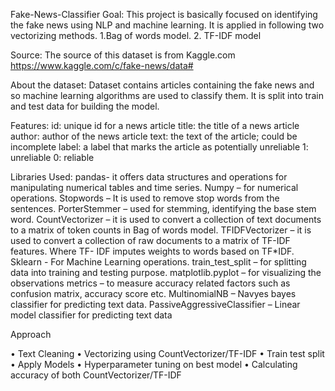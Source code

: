 Fake-News-Classifier
Goal:
This project is basically focused on identifying the fake news using NLP and machine learning.
It is applied in following two vectorizing methods.
1.Bag of words model.
2. TF-IDF model

Source:
The source of this dataset is from Kaggle.com
https://www.kaggle.com/c/fake-news/data#

About the dataset:
Dataset contains articles containing the fake news and so machine learning algorithms are used to classify them.
It is split into train and test data for building the model.

Features:
id: unique id for a news article
title: the title of a news article
author: author of the news article
text: the text of the article; could be incomplete
label: a label that marks the article as potentially unreliable
1: unreliable
0: reliable

Libraries Used:
pandas- it offers data structures and operations for manipulating numerical tables and time series.
Numpy – for numerical operations.
Stopwords – It is used to remove stop words from the sentences.
PorterStemmer – used for stemming, identifying the base stem word.
CountVectorizer – it is used to convert a collection of text documents to a matrix of token counts in Bag of words model.
TFIDFVectorizer – it is used to convert a collection of raw documents to a matrix of TF-IDF features. Where TF- IDF imputes weights to words based on TF*IDF.
Sklearn - For Machine Learning operations.
train_test_split – for splitting data into training and testing purpose.
matplotlib.pyplot – for visualizing the observations
metrics – to measure accuracy related factors such as confusion matrix, accuracy score etc.
MultinomialNB – Navyes bayes classifier for predicting text data.
PassiveAggressiveClassifier – Linear model classifier for predicting text data


Approach

•	Text Cleaning
•	Vectorizing using CountVectorizer/TF-IDF
•	Train test split
•	Apply Models
•	Hyperparameter tuning on best model
•	Calculating accuracy of both CountVectorizer/TF-IDF
